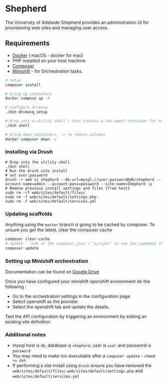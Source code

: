 Shepherd
========

The University of Adelaide Shepherd provides an administration UI for provisioning web sites and managing user access. 

## Requirements

* [Docker](https://www.docker.com/community-edition) ( macOS - docker for mac)
* PHP installed on your host machine
* [Composer](https://getcomposer.org/)
* [Minishift](https://github.com/minishift/minishift) - for Orchestration tasks.


```bash
# setup 
composer install

# bring up containers
docker compose up -d

# Configure dsnmasq
./dsh dnsmasq_setup

# Drop into a utility shell ( this creates a ssh-agent container for macOS )
./dsh shell

# bring down containers, -v to remove volumes
docker composer down -v
```

### Installing via Drush

```drush
# Drop into the utility shell
./dsh shell
# Run the drush site install
# set user:password
drush -r web si shepherd --db-url=mysql://user:password@db/shepherd --account-name=admin --account-pass=password --site-name=Shepherd -y
# Remove previous install settings and files {from host}
sudo rm -rf web/sites/default/files/
sudo rm -f web/sites/default/settings.php
sudo rm -f web/sites/default/services.yml
```

### Updating scaffolds 

Anything using the `master` branch is going to be cached by composer. To unsure you get the latest, clear the composer cache
```bash
composer clear-cache
# update - look at the composer.json > "scripts" to see the commands that are run during an update
composer update
```

### Setting up Minishift orchestration

Documentation can be found on [Google Drive](https://docs.google.com/document/d/1ZeypugCthqFfHiLXCe6XyEJ9kO0rWhTzLb3bQa3KLqY/edit#heading=h.e4erzx509ekv)

Once you have configured your minishift openshift environment do the following : 
- Go to the orchestration settings in the configuration page. 
- Select openshift as the provider. 
- Select the openshift tab and update the details.

Test the API configuration by triggering an environment by editing an existing site definition.


### Additional notes

- mysql host is `db`, database is `shepherd`, user is `user` and password is `password`
- You may need to make `dsh` executable after a `composer update` - `chmod +x dsh`
- If performing a site install using `drush` ensure you have removed the `web/sites/default/files/` `web/sites/default/settings.php` and 
`web/sites/default/services.yml`
